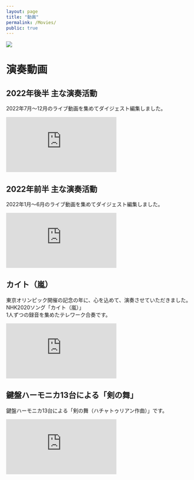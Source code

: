 ```yaml
---
layout: page
title: "動画"
permalink: /Movies/
public: true
---
```


<img src="{{ site.baseurl }}/assets/kenhamo.png" class="profile">

# 演奏動画
##  2022年後半 主な演奏活動
2022年7月～12月のライブ動画を集めてダイジェスト編集しました。  
<div class="frame-wrapper__video">
  <iframe src="https://www.youtube.com/embed/MgCjsdI1QuM" frameborder="0" allowfullscreen></iframe>
</div> 

##  2022年前半 主な演奏活動
2022年1月～6月のライブ動画を集めてダイジェスト編集しました。  
<div class="frame-wrapper__video">
  <iframe src="https://www.youtube.com/embed/vZkYBfg7ivk" frameborder="0" allowfullscreen></iframe>
</div> 
 
## カイト（嵐）
東京オリンピック開催の記念の年に、心を込めて、演奏させていただきました。  
NHK2020ソング「カイト（嵐）」  
1人ずつの録音を集めたテレワーク合奏です。    
<div class="frame-wrapper__video">
  <iframe src="https://www.youtube.com/embed/XCASB76ML1w" frameborder="0" allowfullscreen></iframe>
</div>

##  鍵盤ハーモニカ13台による「剣の舞」
鍵盤ハーモニカ13台による「剣の舞（ハチャトゥリアン作曲）」です。  
<div class="frame-wrapper__video">
  <iframe src="https://www.youtube.com/embed/_XMtogH5phI" frameborder="0" allowfullscreen></iframe>
</div>


